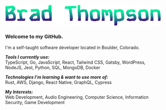 <img src="bradGif.gif" alt="Brad Thompson" />

### Welcome to my GitHub.

I'm a self-taught software developer located in Boulder, Colorado. 
<br>

***Tools I currently use:*** <br>
TypeScript, Go, JavaScript, React, Tailwind CSS, Gatsby, WordPress, NodeJS, Jest, Python, SQL, MongoDB, Docker
<br>

***Technologies I'm learning & want to use more of:*** <br>
Rust, AWS, Django, React Native, GraphQL, Cypress
<br>

***My Interests:*** <br>
Web Development, Audio Engineering, Computer Science, Information Security, Game Development
